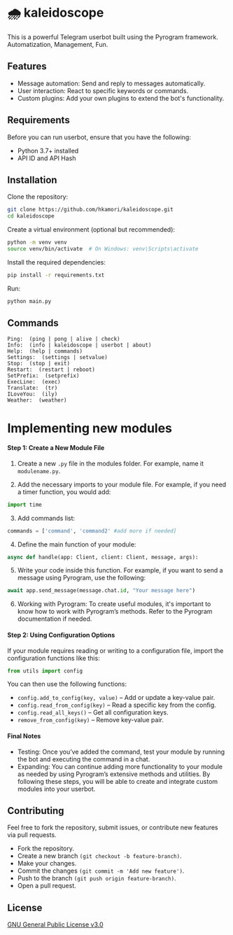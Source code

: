 
# 🌧 kaleidoscope
This is a powerful Telegram userbot built using the Pyrogram framework. Automatization, Management, Fun.


## Features

- Message automation: Send and reply to messages automatically.
- User interaction: React to specific keywords or commands.
- Custom plugins: Add your own plugins to extend the bot's functionality.

## Requirements
Before you can run userbot, ensure that you have the following:

- Python 3.7+ installed
- API ID and API Hash


## Installation
Clone the repository:

```bash
git clone https://github.com/hkamori/kaleidoscope.git
cd kaleidoscope
```
Create a virtual environment (optional but recommended):
```bash
python -m venv venv
source venv/bin/activate  # On Windows: venv\Scripts\activate

```
Install the required dependencies:

```bash
pip install -r requirements.txt
```

Run:

```bash
python main.py
```


## Commands

```
Ping:  (ping | pong | alive | check)
Info:  (info | kaleidoscope | userbot | about)
Help:  (help | commands)
Settings:  (settings | setvalue)
Stop:  (stop | exit)
Restart:  (restart | reboot)
SetPrefix:  (setprefix)
ExecLine:  (exec)
Translate:  (tr)
ILoveYou:  (ily)
Weather:  (weather)
```

# Implementing new modules
#### Step 1: Create a New Module File
1. Create a new ```.py``` file in the modules folder. For example, name it ```modulename.py```.

2. Add the necessary imports to your module file. For example, if you need a timer function, you would add:

```python
import time
```

3. Add commands list:

```python
commands = ['command', 'command2' #add more if needed]
```

4. Define the main function of your module:

```python
async def handle(app: Client, client: Client, message, args):
```

5. Write your code inside this function. For example, if you want to send a message using Pyrogram, use the following:

```python
await app.send_message(message.chat.id, "Your message here")
```

6. Working with Pyrogram: To create useful modules, it's important to know how to work with Pyrogram’s methods. Refer to the Pyrogram documentation if needed.

#### Step 2: Using Configuration Options
If your module requires reading or writing to a configuration file, import the configuration functions like this:

```python
from utils import config
```

You can then use the following functions:

- ```config.add_to_config(key, value)``` – Add or update a key-value pair.
- ```config.read_from_config(key)``` – Read a specific key from the config.
- ```config.read_all_keys()``` – Get all configuration keys.
- ```remove_from_config(key)``` – Remove key-value pair.

#### Final Notes
- Testing: Once you’ve added the command, test your module by running the bot and executing the command in a chat.
- Expanding: You can continue adding more functionality to your module as needed by using Pyrogram’s extensive methods and utilities.
By following these steps, you will be able to create and integrate custom modules into your userbot.

## Contributing

Feel free to fork the repository, submit issues, or contribute new features via pull requests.

- Fork the repository.
- Create a new branch ```(git checkout -b feature-branch)```.
- Make your changes.
- Commit the changes ```(git commit -m 'Add new feature')```.
- Push to the branch ```(git push origin feature-branch)```.
- Open a pull request.


## License

[GNU General Public License v3.0](https://www.gnu.org/licenses/gpl-3.0.html)


